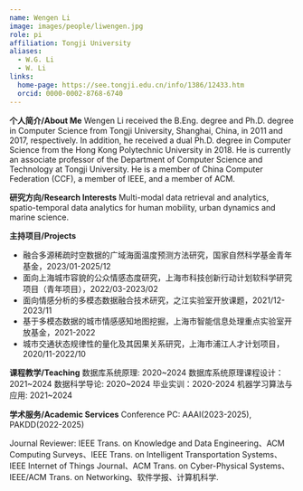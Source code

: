 ```yaml
---
name: Wengen Li
image: images/people/liwengen.jpg
role: pi
affiliation: Tongji University
aliases:
  - W.G. Li
  - W. Li
links:
  home-page: https://see.tongji.edu.cn/info/1386/12433.htm
  orcid: 0000-0002-8768-6740
---
```


**个人简介/About Me**
Wengen Li received the B.Eng. degree and Ph.D. degree in Computer Science from Tongji University, Shanghai, China, in 2011 and 2017, respectively. In addition, he received a dual Ph.D. degree in Computer Science from the Hong Kong Polytechnic University in 2018. He is currently an associate professor of the Department of Computer Science and Technology at Tongji University. He is a member of China Computer Federation (CCF), a member of IEEE, and a member of ACM.

**研究方向/Research Interests**
Multi-modal data retrieval and analytics, spatio-temporal data analytics for human mobility, urban dynamics and marine science.

**主持项目/Projects**
- 融合多源稀疏时空数据的广域海面温度预测方法研究，国家自然科学基金青年基金，2023/01-2025/12
- 面向上海城市容貌的公众情感态度研究，上海市科技创新行动计划软科学研究项目（青年项目），2022/03-2023/02
- 面向情感分析的多模态数据融合技术研究，之江实验室开放课题，2021/12-2023/11
- 基于多模态数据的城市情感感知地图挖掘，上海市智能信息处理重点实验室开放基金，2021-2022
- 城市交通状态规律性的量化及其因果关系研究，上海市浦江人才计划项目，2020/11-2022/10

**课程教学/Teaching**
数据库系统原理: 2020~2024
数据库系统原理课程设计：2021~2024
数据科学导论: 2020~2024
毕业实训：2020-2024
机器学习算法与应用: 2021~2024

**学术服务/Academic Services**
Conference PC: AAAI(2023-2025), PAKDD(2022-2025)

Journal Reviewer: IEEE Trans. on Knowledge and Data Engineering、ACM Computing Surveys、IEEE Trans. on Intelligent Transportation Systems、IEEE Internet of Things Journal、ACM Trans. on Cyber-Physical Systems、IEEE/ACM Trans. on Networking、软件学报、计算机科学. 